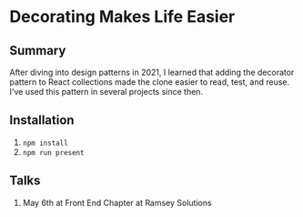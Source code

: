 # Decorating Makes Life Easier

## Summary

After diving into design patterns in 2021, I learned that adding the decorator pattern to React collections made the clone easier to read, test, and reuse.
I've used this pattern in several projects since then.

## Installation

1. `npm install`
2. `npm run present`

## Talks

1. May 6th at Front End Chapter at Ramsey Solutions
